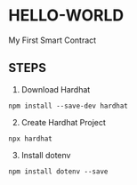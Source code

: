 # HELLO-WORLD

My First Smart Contract

## STEPS

1. Download Hardhat

```
npm install --save-dev hardhat
```

2. Create Hardhat Project

```
npx hardhat
```

3. Install dotenv

```
npm install dotenv --save
```
